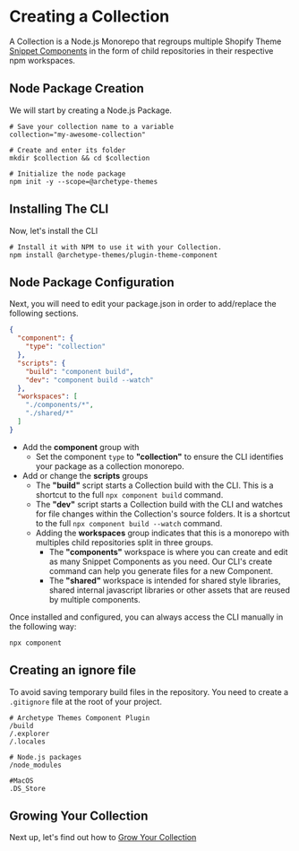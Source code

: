 # Creating a Collection

A Collection is a Node.js Monorepo that regroups multiple Shopify Theme [Snippet Components](Snippet-Components.md) in
the form of child repositories in their respective npm workspaces.

## Node Package Creation

We will start by creating a Node.js Package.

```shell
# Save your collection name to a variable
collection="my-awesome-collection"

# Create and enter its folder
mkdir $collection && cd $collection

# Initialize the node package
npm init -y --scope=@archetype-themes
```

## Installing The CLI

Now, let's install the CLI

```shell
# Install it with NPM to use it with your Collection.
npm install @archetype-themes/plugin-theme-component
```

## Node Package Configuration

Next, you will need to edit your package.json in order to add/replace the following sections.

```json
{
  "component": {
    "type": "collection"
  },
  "scripts": {
    "build": "component build",
    "dev": "component build --watch"
  },
  "workspaces": [
    "./components/*",
    "./shared/*"
  ]
}
```

- Add the **component** group with
  - Set the component `type` to **"collection"**  to ensure the CLI identifies your package as a collection monorepo.
- Add or change the **scripts**  groups
  - The **"build"** script starts a Collection build with the CLI. This is a shortcut to the full `npx component build`
    command.
  - The **"dev"** script starts a Collection build with the CLI and watches for file changes within the Collection's
    source folders. It is a shortcut to the full `npx component build --watch` command.
  - Adding the **workspaces** group indicates that this is a monorepo with multiples child repositories split in three
    groups.
    - The **"components"** workspace is where you can create and edit as many Snippet Components as you need. Our CLI's
      create command can help you generate files for a new Component.
    - The **"shared"** workspace is intended for shared style libraries, shared internal javascript libraries or other
      assets that are reused by multiple components.

Once installed and configured, you can always access the CLI manually in the following way:

```shell
npx component
```

## Creating an ignore file

To avoid saving temporary build files in the repository. You need to create a `.gitignore` file at the root of your
project.

```gitignore
# Archetype Themes Component Plugin
/build
/.explorer
/.locales

# Node.js packages
/node_modules

#MacOS
.DS_Store
```

## Growing Your Collection

Next up, let's find out how to [Grow Your Collection](Growing-Your-Collection.md)
